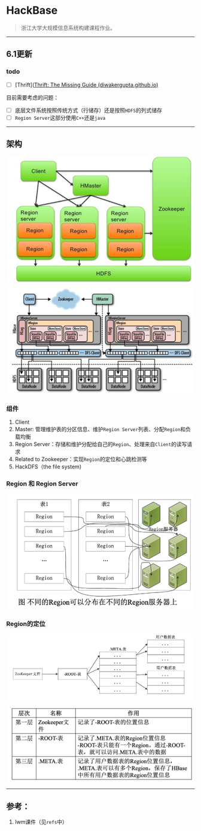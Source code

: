 # HackBase

> 浙江大学大规模信息系统构建课程作业。

---

## 6.1更新

### todo

- [ ] [Thrift]([Thrift: The Missing Guide (diwakergupta.github.io)](https://diwakergupta.github.io/thrift-missing-guide/#_versioning_compatibility)

目前需要考虑的问题：

- [ ] 底层文件系统按照传统方式（行储存）还是按照`HDFS`的列式储存
- [ ] `Region Server`这部分使用`C++`还是`java`

---


## 架构

<img src="./assets/1.png">

<img src="./assets/5.png">

### 组件

1. Client
2. Master: 管理维护表的分区信息、维护`Region Server`列表、分配`Region`和负载均衡
3. Region Server：存储和维护分配给自己的`Region`、处理来自`Client`的读写请求
4. Related to Zookeeper：实现`Region`的定位和心跳检测等
5. HackDFS（the file system)

### Region 和 Region Server

<img src="./assets/2.png">

### Region的定位

<img src="./assets/3.png">

<img src="./assets/4.png">



---

## 参考：

1. lwm课件（见`refs`中）
